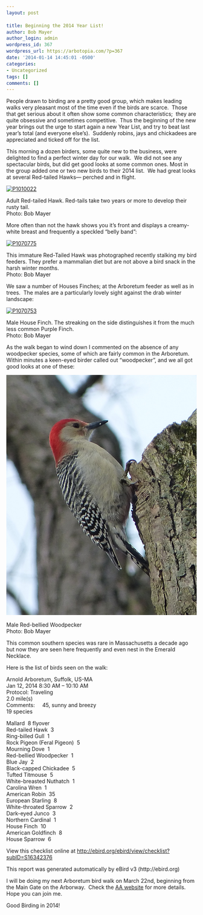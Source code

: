 ```yaml
---
layout: post

title: Beginning the 2014 Year List!
author: Bob Mayer
author_login: admin
wordpress_id: 367
wordpress_url: https://arbotopia.com/?p=367
date: '2014-01-14 14:45:01 -0500'
categories:
- Uncategorized
tags: []
comments: []
---
```





<p>People drawn to birding are a pretty good group, which makes leading walks very pleasant most of the time even if the birds are scarce.&nbsp; Those that get serious about it often show some common characteristics;&nbsp; they are quite obsessive and sometimes competitive.&nbsp; Thus the beginning of the new year brings out the urge to start again a new Year List, and try to beat last year&rsquo;s total (and everyone else&rsquo;s).&nbsp; Suddenly robins, jays and chickadees are appreciated and ticked off for the list.</p>


<p>This morning a dozen birders, some quite new to the business, were delighted to find a perfect winter day for our walk.&nbsp; We did not see any spectacular birds, but did get good looks at some common ones. Most in the group added one or two new birds to their 2014 list.&nbsp; We had great looks at several Red-tailed Hawks&mdash; perched and in flight.</p>


<p><!-- wp:image {"id":693,"linkDestination":"custom"} --></p>
 <a href="/images/2014/01/P1010022.jpg"><img src="/images/2014/01/P1010022.jpg" alt="P1010022" class="wp-image-693"/></a>


<p>Adult Red-tailed Hawk. Red-tails take two years or more to develop their rusty tail.<br>Photo: Bob Mayer</p>


<p>More often than not the hawk shows you it&rsquo;s front and displays a creamy-white breast and frequently a speckled &ldquo;belly band&rdquo;:</p>


<p><!-- wp:image {"id":694,"linkDestination":"custom"} --></p>
 <a href="/images/2014/01/P1070775.jpg"><img src="/images/2014/01/P1070775.jpg" alt="P1070775" class="wp-image-694"/></a>


<p>This immature Red-Tailed Hawk was photographed recently stalking my bird feeders. They prefer a mammalian diet but are not above a bird snack in the harsh winter months.<br>Photo: Bob Mayer</p>


<p>We saw a number of Houses Finches; at the Arboretum feeder as well as in trees.&nbsp; The males are a particularly lovely sight against the drab winter landscape:</p>


<p><!-- wp:image {"id":696,"linkDestination":"custom"} --></p>
 <a href="/images/2014/01/P1070753.jpg"><img src="/images/2014/01/P1070753.jpg" alt="P1070753" class="wp-image-696"/></a>


<p>Male House Finch. The streaking on the side distinguishes it from the much less common Purple Finch.<br>Photo: Bob Mayer</p>


<p>As the walk began to wind down I commented on the absence of any woodpecker species, some of which are fairly common in the Arboretum.&nbsp; Within minutes a keen-eyed birder called out &ldquo;woodpecker&rdquo;, and we all got good looks at one of these:</p>


<p><!-- wp:image {"id":354,"linkDestination":"custom"} --></p>
 <a href="/images/2013/03/P1030156.jpg"><img src="/images/2013/03/P1030156.jpg" alt="P1030156" class="wp-image-354"/></a>


<p>Male Red-bellied Woodpecker<br>Photo: Bob Mayer</p>


<p>This common southern species was rare in Massachusetts a decade ago but now they are seen here frequently and even nest in the Emerald Necklace.</p>


<p>Here is the list of birds seen on the walk:</p>


<p>Arnold Arboretum, Suffolk, US-MA<br>Jan 12, 2014 8:30 AM &ndash; 10:10 AM<br>Protocol: Traveling<br>2.0 mile(s)<br>Comments:&nbsp;&nbsp;&nbsp;&nbsp; 45, sunny and breezy<br>19 species</p>


<p>Mallard&nbsp; 8 flyover<br>Red-tailed Hawk&nbsp; 3<br>Ring-billed Gull&nbsp; 1<br>Rock Pigeon (Feral Pigeon)&nbsp; 5<br>Mourning Dove&nbsp; 1<br>Red-bellied Woodpecker&nbsp; 1<br>Blue Jay&nbsp; 2<br>Black-capped Chickadee&nbsp; 5<br>Tufted Titmouse&nbsp; 5<br>White-breasted Nuthatch&nbsp; 1<br>Carolina Wren&nbsp; 1<br>American Robin&nbsp; 35<br>European Starling&nbsp; 8<br>White-throated Sparrow&nbsp; 2<br>Dark-eyed Junco&nbsp; 3<br>Northern Cardinal&nbsp; 1<br>House Finch&nbsp; 10<br>American Goldfinch&nbsp; 8<br>House Sparrow&nbsp; 6</p>


<p>View this checklist online at <a href="https://ebird.org/view/checklist/S16342376">http://ebird.org/ebird/view/checklist?subID=S16342376</a></p>


<p>This report was generated automatically by eBird v3 (http://ebird.org)</p>


<p>I will be doing my next Arboretum bird walk on March 22nd, beginning from the Main Gate on the Arborway.&nbsp; Check the&nbsp;<a href="http://www.arboretum.harvard.edu/">AA website</a>&nbsp;for more details.&nbsp; Hope you can join me.</p>


<p>Good Birding in 2014!</p>
